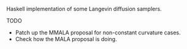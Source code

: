 Haskell implementation of some Langevin diffusion samplers.

TODO

- Patch up the MMALA proposal for non-constant curvature cases.
- Check how the MALA proposal is doing.

